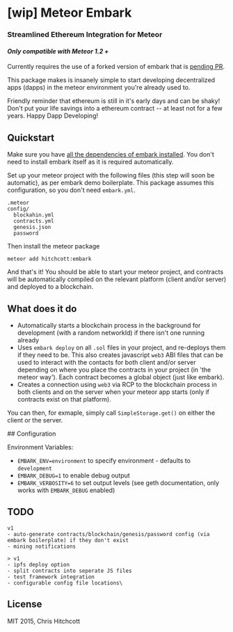# [wip] Meteor Embark

### Streamlined Ethereum Integration for Meteor

#### ️*Only compatible with Meteor 1.2 +*

Currently requires the use of a forked version of embark that is [pending PR](https://github.com/iurimatias/embark-framework/pull/76).

This package makes is insanely simple to start developing decentralized apps (dapps) in the meteor environment you're already used to.

Friendly reminder that ethereum is still in it's early days and can be shaky! Don't put your life savings into a ethereum contract -- at least not for a few years. Happy Dapp Developing!

## Quickstart

Make sure you have [all the dependencies of embark installed](https://github.com/iurimatias/embark-framework/wiki/Installation). You don't need to install embark itself as it is required automatically.

Set up your meteor project with the following files (this step will soon be automatic), as per embark demo boilerplate. This package assumes this configuration, so you don't need `embark.yml`.

```
.meteor
config/
  blockahin.yml
  contracts.yml
  genesis.json
  password
```

Then install the meteor package

```
meteor add hitchcott:embark
```

And that's it! You should be able to start your meteor project, and contracts will be automatically compiled on the relevant platform (client and/or server) and deployed to a blockchain.

## What does it do

* Automatically starts a blockchain process in the background for development (with a random networkId) if there isn't one running already
* Uses `embark deploy` on all `.sol` files in your project, and re-deploys them if they need to be. This also creates javascript `web3` ABI files that can be used to interact with the contacts for both client and/or server depending on where you place the contracts in your project (in 'the meteor way'). Each contract becomes a global object (just like embark).
* Creates a connection using `web3` via RCP to the blockchain process in both clients and on the server when your meteor app starts (only if contracts exist on that platform).

You can then, for exmaple, simply call `SimpleStorage.get()` on either the client or the server.

## Configuration

Environment Variables:

* `EMBARK_ENV=environment` to specify environment - defaults to `development`
* `EMBARK_DEBUG=1` to enable debug output
* `EMBARK_VERBOSITY=6` to set output levels (see geth documentation, only works with `EMBARK_DEBUG` enabled)

## TODO

```
v1
- auto-generate contracts/blockchain/genesis/password config (via embark boilerplate) if they don't exist
- mining notifications

> v1
- ipfs deploy option
- split contracts into seperate JS files
- test framework integration
- configurable config file locations\
```

## License

MIT 2015, Chris Hitchcott
